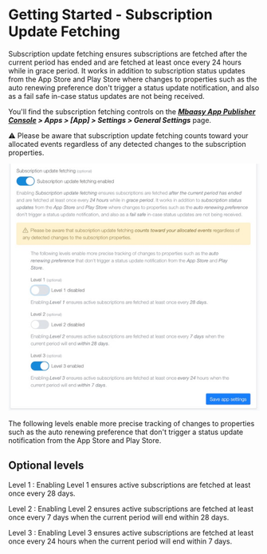 # Getting Started - Subscription Update Fetching

Subscription update fetching ensures subscriptions are fetched after the current period has ended and are fetched at least once every 24 hours while in grace period. It works in addition to subscription status updates from the App Store and Play Store where changes to properties such as the auto renewing preference don't trigger a status update notification, and also as a fail safe in-case status updates are not being received.

You'll find the subscription fetching controls on the ***[Mbaasy App Publisher Console](https://console.mbaasy.com) > Apps > [App] > Settings > General Settings*** page.

<div class="alert alert-warning">
  <p>⚠ Please be aware that subscription update fetching counts toward your allocated events regardless of any detected changes to the subscription properties.</p>
</div>

![Subscription update fetching](/assets/images/subscription_update_fetching.jpg)

The following levels enable more precise tracking of changes to properties such as the auto renewing preference that don't trigger a status update notification from the App Store and Play Store.

## Optional levels

Level 1
: Enabling Level 1 ensures active subscriptions are fetched at least once every 28 days.

Level 2
: Enabling Level 2 ensures active subscriptions are fetched at least once every 7 days when the current period will end within 28 days.

Level 3
: Enabling Level 3 ensures active subscriptions are fetched at least once every 24 hours when the current period will end within 7 days.
